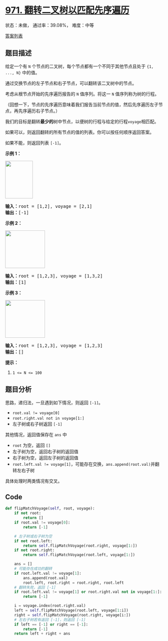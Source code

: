 # [971. 翻转二叉树以匹配先序遍历](https://leetcode-cn.com/problems/flip-binary-tree-to-match-preorder-traversal)

状态：未做， 通过率：39.08%， 难度：中等

[答案列表](Solutions/answer_list.md)

## 题目描述
给定一个有 `N` 个节点的二叉树，每个节点都有一个不同于其他节点且处于 `{1, ..., N}` 中的值。

通过交换节点的左子节点和右子节点，可以翻转该二叉树中的节点。

考虑从根节点开始的先序遍历报告的 `N` 值序列。将这一 `N` 值序列称为树的行程。

（回想一下，节点的先序遍历意味着我们报告当前节点的值，然后先序遍历左子节点，再先序遍历右子节点。）

我们的目标是翻转**最少的**树中节点，以便树的行程与给定的行程`voyage`相匹配。

如果可以，则返回翻转的所有节点的值的列表。你可以按任何顺序返回答案。

如果不能，则返回列表 `[-1]`。

**示例 1：**

**<img alt="" src="https://assets.leetcode-cn.com/aliyun-lc-upload/uploads/2019/01/05/1219-01.png" style="height: 120px; width: 88px;">**

<pre><strong>输入：</strong>root = [1,2], voyage = [2,1]
<strong>输出：</strong>[-1]
</pre>

**示例 2：**

**<img alt="" src="https://assets.leetcode-cn.com/aliyun-lc-upload/uploads/2019/01/05/1219-02.png" style="height: 120px; width: 127px;">**

<pre><strong>输入：</strong>root = [1,2,3], voyage = [1,3,2]
<strong>输出：</strong>[1]
</pre>

**示例 3：**

**<img alt="" src="https://assets.leetcode-cn.com/aliyun-lc-upload/uploads/2019/01/05/1219-02.png" style="height: 120px; width: 127px;">**

<pre><strong>输入：</strong>root = [1,2,3], voyage = [1,2,3]
<strong>输出：</strong>[]
</pre>

**提示：**

1. `1 <= N <= 100`



## 题目分析
思路，递归法，一旦遇到如下情况，则返回 `[-1]`。
- `root.val != voyage[0]`
- `root.right.val not in voyage[1:]`
- 左子树或右子树返回 `[-1]`

其他情况，返回值保存在 `ans` 中
- `root` 为空，返回 `[]`
- 左子树为空，返回右子树的返回值
- 右子树为空，返回左子树的返回值
- `root.left.val != voyage[1]`，可能存在交换，`ans.append(root.val)`并翻转左右子树

具体处理时两类情况有交叉。


## Code
```python
def flipMatchVoyage(self, root, voyage):
    if not root:
        return []
    if root.val != voyage[0]:
        return [-1]

    # 左子树或右子树为空
    if not root.left:
        return self.flipMatchVoyage(root.right, voyage[1:])
    if not root.right:
        return self.flipMatchVoyage(root.left, voyage[1:])

    ans = []
    # 可能存在成功的翻转
    if root.left.val != voyage[1]:
        ans.append(root.val)
        root.left, root.right = root.right, root.left
    # 翻转失败，返回 [-1]
    if root.left.val != voyage[1] or root.right.val not in voyage[1:]:
        return [-1]

    i = voyage.index(root.right.val)
    left = self.flipMatchVoyage(root.left, voyage[1:i])
    right = self.flipMatchVoyage(root.right, voyage[i:])
    # 左右子树若有返回 [-1]，则返回 [-1]
    if left == [-1] or right == [-1]:
        return [-1]
    return left + right + ans
```
